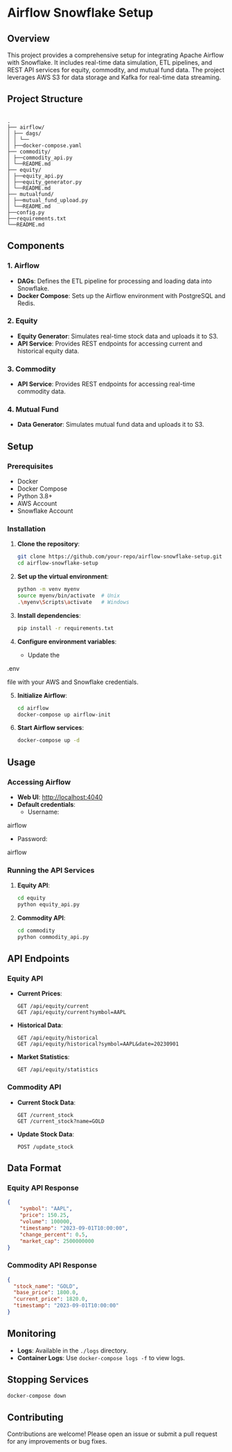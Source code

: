 # Airflow Snowflake Setup

## Overview

This project provides a comprehensive setup for integrating Apache Airflow with Snowflake. It includes real-time data simulation, ETL pipelines, and REST API services for equity, commodity, and mutual fund data. The project leverages AWS S3 for data storage and Kafka for real-time data streaming.

## Project Structure
```

.
├── airflow/
│ ├── dags/
│ │ └──
│ ├──docker-compose.yaml
├── commodity/
│ ├──commodity_api.py
│ └──README.md
├── equity/
│ ├──equity_api.py
│ ├──equity_generator.py
│ └──README.md
├── mutualfund/
│ ├──mutual_fund_upload.py
│ └──README.md
├──config.py
├──requirements.txt
└──README.md

````

## Components

### 1. Airflow

- **DAGs**: Defines the ETL pipeline for processing and loading data into Snowflake.
- **Docker Compose**: Sets up the Airflow environment with PostgreSQL and Redis.

### 2. Equity

- **Equity Generator**: Simulates real-time stock data and uploads it to S3.
- **API Service**: Provides REST endpoints for accessing current and historical equity data.

### 3. Commodity

- **API Service**: Provides REST endpoints for accessing real-time commodity data.

### 4. Mutual Fund

- **Data Generator**: Simulates mutual fund data and uploads it to S3.

## Setup

### Prerequisites

- Docker
- Docker Compose
- Python 3.8+
- AWS Account
- Snowflake Account

### Installation

1. **Clone the repository**:
    ```sh
    git clone https://github.com/your-repo/airflow-snowflake-setup.git
    cd airflow-snowflake-setup
    ```

2. **Set up the virtual environment**:
    ```sh
    python -m venv myenv
    source myenv/bin/activate  # Unix
    .\myenv\Scripts\activate   # Windows
    ```

3. **Install dependencies**:
    ```sh
    pip install -r requirements.txt
    ```

4. **Configure environment variables**:
    - Update the

.env

 file with your AWS and Snowflake credentials.

5. **Initialize Airflow**:
    ```sh
    cd airflow
    docker-compose up airflow-init
    ```

6. **Start Airflow services**:
    ```sh
    docker-compose up -d
    ```

## Usage

### Accessing Airflow

- **Web UI**: [http://localhost:4040](http://localhost:4040)
- **Default credentials**:
  - Username:

airflow


  - Password:

airflow



### Running the API Services

1. **Equity API**:
    ```sh
    cd equity
    python equity_api.py
    ```

2. **Commodity API**:
    ```sh
    cd commodity
    python commodity_api.py
    ```

## API Endpoints

### Equity API

- **Current Prices**:
    ```
    GET /api/equity/current
    GET /api/equity/current?symbol=AAPL
    ```

- **Historical Data**:
    ```
    GET /api/equity/historical
    GET /api/equity/historical?symbol=AAPL&date=20230901
    ```

- **Market Statistics**:
    ```
    GET /api/equity/statistics
    ```

### Commodity API

- **Current Stock Data**:
    ```
    GET /current_stock
    GET /current_stock?name=GOLD
    ```

- **Update Stock Data**:
    ```
    POST /update_stock
    ```

## Data Format

### Equity API Response

```json
{
    "symbol": "AAPL",
    "price": 150.25,
    "volume": 100000,
    "timestamp": "2023-09-01T10:00:00",
    "change_percent": 0.5,
    "market_cap": 2500000000
}
````

### Commodity API Response

```json
{
  "stock_name": "GOLD",
  "base_price": 1800.0,
  "current_price": 1820.0,
  "timestamp": "2023-09-01T10:00:00"
}
```

## Monitoring

- **Logs**: Available in the `./logs` directory.
- **Container Logs**: Use `docker-compose logs -f` to view logs.

## Stopping Services

```sh
docker-compose down
```

## Contributing

Contributions are welcome! Please open an issue or submit a pull request for any improvements or bug fixes.
